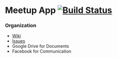 Meetup App [![Build Status](https://magnum.travis-ci.com/logicreative/adm.png?token=tVUbNj6NR4avxNovm8ML&branch=master)](https://magnum.travis-ci.com/logicreative/adm)
===


### Organization
* [Wiki](https://github.com/logicreative/adm/wiki)
* [Issues](https://github.com/logicreative/adm/issues)
* Google Drive for Documents
* Facebook for Communication
